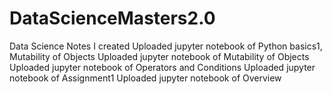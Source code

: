 # DataScienceMasters2.0
Data Science Notes I created 
Uploaded jupyter notebook of Python basics1, Mutability of Objects
Uploaded jupyter notebook of Mutability of Objects
Uploaded jupyter notebook of Operators and Conditions
Uploaded jupyter notebook of Assignment1
Uploaded jupyter notebook of Overview
